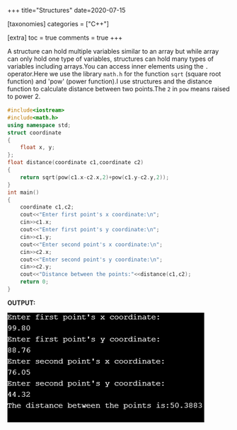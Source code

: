+++
title="Structures"
date=2020-07-15

[taxonomies]
categories = ["C++"]

[extra]
toc = true
comments = true
+++

A structure can hold multiple variables similar to an array but while array can only hold one type of variables, structures can hold many types of variables including arrays.You can access inner elements using the `.` operator.Here we use the library `math.h` for the function `sqrt` (square root function) and 'pow' (power function).I use structures and the distance function to calculate distance between two points.The `2` in `pow` means raised to power 2.

```cpp
#include<iostream>
#include<math.h>
using namespace std;
struct coordinate
{
    float x, y;
};
float distance(coordinate c1,coordinate c2)
{
    return sqrt(pow(c1.x-c2.x,2)+pow(c1.y-c2.y,2));
}
int main()
{
    coordinate c1,c2;
    cout<<"Enter first point's x coordinate:\n";
    cin>>c1.x;
    cout<<"Enter first point's y coordinate:\n";
    cin>>c1.y;
    cout<<"Enter second point's x coordinate:\n";
    cin>>c2.x;
    cout<<"Enter second point's y coordinate:\n";
    cin>>c2.y;
    cout<<"Distance between the points:"<<distance(c1,c2);
    return 0;
}
```
**OUTPUT:**

![output](/assets/Structures.png)
